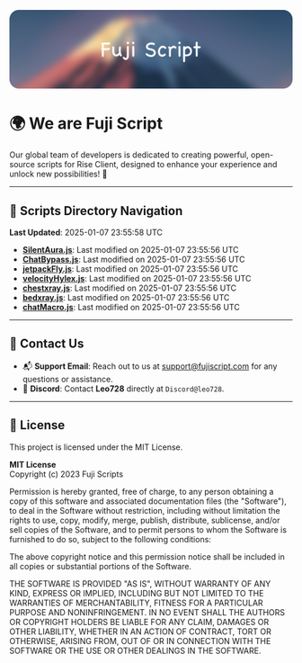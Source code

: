 ![Banner](.github/b.webp)

# 🌍 **We are Fuji Script**

Our global team of developers is dedicated to creating powerful, open-source scripts for Rise Client, designed to enhance your experience and unlock new possibilities! 🌟

---
<!-- SCRIPTS_NAVIGATION_START -->
## 📂 **Scripts Directory Navigation**

**Last Updated**: 2025-01-07 23:55:58 UTC

- **[SilentAura.js](scripts/SilentAura.js)**: Last modified on 2025-01-07 23:55:56 UTC
- **[ChatBypass.js](scripts/ChatBypass.js)**: Last modified on 2025-01-07 23:55:56 UTC
- **[jetpackFly.js](scripts/jetpackFly.js)**: Last modified on 2025-01-07 23:55:56 UTC
- **[velocityHylex.js](scripts/velocityHylex.js)**: Last modified on 2025-01-07 23:55:56 UTC
- **[chestxray.js](scripts/chestxray.js)**: Last modified on 2025-01-07 23:55:56 UTC
- **[bedxray.js](scripts/bedxray.js)**: Last modified on 2025-01-07 23:55:56 UTC
- **[chatMacro.js](scripts/chatMacro.js)**: Last modified on 2025-01-07 23:55:56 UTC

<!-- SCRIPTS_NAVIGATION_END -->

---

## 💬 **Contact Us**  
- 📬 **Support Email**: Reach out to us at [support@fujiscript.com](mailto:support@fujiscript.com) for any questions or assistance.  
- 💬 **Discord**: Contact **Leo728** directly at `Discord@leo728`.

---

## 📜 **License**

This project is licensed under the MIT License.  

**MIT License**  
Copyright (c) 2023 Fuji Scripts  

Permission is hereby granted, free of charge, to any person obtaining a copy of this software and associated documentation files (the "Software"), to deal in the Software without restriction, including without limitation the rights to use, copy, modify, merge, publish, distribute, sublicense, and/or sell copies of the Software, and to permit persons to whom the Software is furnished to do so, subject to the following conditions:  

The above copyright notice and this permission notice shall be included in all copies or substantial portions of the Software.  

THE SOFTWARE IS PROVIDED "AS IS", WITHOUT WARRANTY OF ANY KIND, EXPRESS OR IMPLIED, INCLUDING BUT NOT LIMITED TO THE WARRANTIES OF MERCHANTABILITY, FITNESS FOR A PARTICULAR PURPOSE AND NONINFRINGEMENT. IN NO EVENT SHALL THE AUTHORS OR COPYRIGHT HOLDERS BE LIABLE FOR ANY CLAIM, DAMAGES OR OTHER LIABILITY, WHETHER IN AN ACTION OF CONTRACT, TORT OR OTHERWISE, ARISING FROM, OUT OF OR IN CONNECTION WITH THE SOFTWARE OR THE USE OR OTHER DEALINGS IN THE SOFTWARE.  
